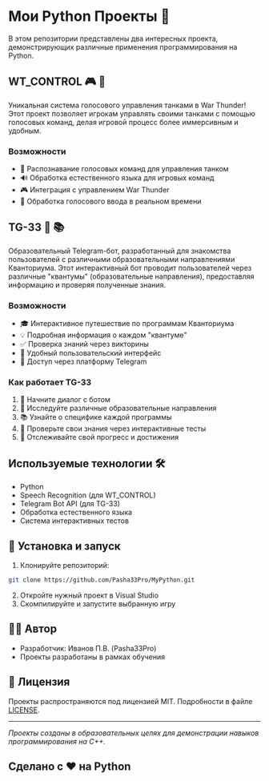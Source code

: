 # Мои Python Проекты 🚀

В этом репозитории представлены два интересных проекта, демонстрирующих различные применения программирования на Python.

## WT_CONTROL 🎮 🎤

Уникальная система голосового управления танками в War Thunder! Этот проект позволяет игрокам управлять своими танками с помощью голосовых команд, делая игровой процесс более иммерсивным и удобным.

### Возможности
- 🎯 Распознавание голосовых команд для управления танком
- 🔊 Обработка естественного языка для игровых команд
- 🎮 Интеграция с управлением War Thunder
- 🎤 Обработка голосового ввода в реальном времени

## TG-33 🤖 📚

Образовательный Telegram-бот, разработанный для знакомства пользователей с различными образовательными направлениями Кванториума. Этот интерактивный бот проводит пользователей через различные "квантумы" (образовательные направления), предоставляя информацию и проверяя полученные знания.

### Возможности
- 🎓 Интерактивное путешествие по программам Кванториума
- 💡 Подробная информация о каждом "квантуме"
- ✅ Проверка знаний через викторины
- 🤝 Удобный пользовательский интерфейс
- 📱 Доступ через платформу Telegram

### Как работает TG-33
1. 👋 Начните диалог с ботом
2. 🎯 Исследуйте различные образовательные направления
3. 📚 Узнайте о специфике каждой программы
4. 🧪 Проверьте свои знания через интерактивные тесты
5. 🎉 Отслеживайте свой прогресс и достижения

## Используемые технологии 🛠️

- Python
- Speech Recognition (для WT_CONTROL)
- Telegram Bot API (для TG-33)
- Обработка естественного языка
- Система интерактивных тестов

## 🚀 Установка и запуск

1. Клонируйте репозиторий:
```bash
git clone https://github.com/Pasha33Pro/MyPython.git
```
2. Откройте нужный проект в Visual Studio
3. Скомпилируйте и запустите выбранную игру

## 👨‍💻 Автор

- Разработчик: Иванов П.В. (Pasha33Pro)
- Проекты разработаны в рамках обучения

## 📄 Лицензия

Проекты распространяются под лицензией MIT. Подробности в файле [LICENSE](LICENSE).

---
*Проекты созданы в образовательных целях для демонстрации навыков программирования на C++.*

## Сделано с ❤️ на Python
